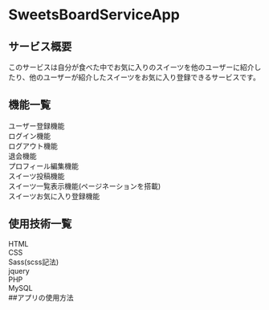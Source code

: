# SweetsBoardServiceApp

## サービス概要
  このサービスは自分が食べた中でお気に入りのスイーツを他のユーザーに紹介したり、他のユーザーが紹介したスイーツをお気に入り登録できるサービスです。
  
## 機能一覧
  ユーザー登録機能<br>
  ログイン機能<br>
  ログアウト機能<br>
  退会機能<br>
  プロフィール編集機能<br>
  スイーツ投稿機能<br>
  スイーツ一覧表示機能(ページネーションを搭載)<br>
  スイーツお気に入り登録機能<br>
  
## 使用技術一覧
  HTML<br>
  CSS<br>
  Sass(scss記法)<br>
  jquery<br>
  PHP<br>
  MySQL<br>
##アプリの使用方法　
  
